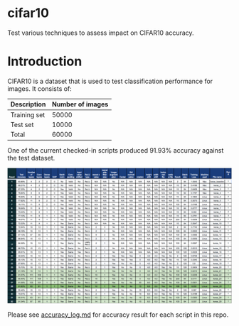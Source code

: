 # cifar10
Test various techniques to assess impact on CIFAR10 accuracy.

# Introduction
CIFAR10 is a dataset that is used to test classification performance for images.  It consists of:

| Description | Number of images |
|---|---|
| Training set | 50000 |
| Test set | 10000 |
| Total | 60000 |

One of the current checked-in scripts produced 91.93% accuracy against the test dataset.

![Result](assets/images/accuracy_result.png)


Please see [accuracy_log.md](accuracy_log.md) for accuracy result for each script in this repo.
